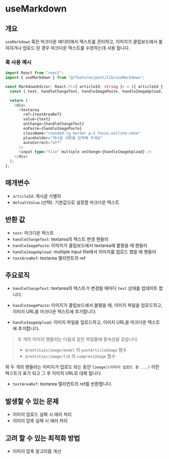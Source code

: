 # useMarkdown

## 개요

`useMarkdown` 훅은 마크다운 에디터에서 텍스트를 관리하고, 이미지가 클립보드에서 붙혀지거나 업로드 된 경우 마크다운 텍스트를 수정하는데 사용 됩니다.

### 훅 사용 예시

```typescript
import React from "react";
import { useMarkdown } from "@/features/post/lib/useMarkdown";

const MarkdownEditor: React.FC<{ articleId: string }> = ({ articleId }) => {
  const { text, handleChangeText, handleImagePaste, handleImageUpload, textAreaRef } = useMarkdown(articleId);

  return (
    <div>
      <textarea
        ref={textAreaRef}
        value={text}
        onChange={handleChangeText}
        onPaste={handleImagePaste}
        className="rounded-lg border p-2 focus:outline-none"
        placeholder="게시글 내용을 입력해 주세요"
        autoCorrect="off"
      />
      <input type="file" multiple onChange={handleImageUpload} />
    </div>
  );
};
```

## 매개변수

- `articleId`: 게시글 식별자
- `defualtValue` (선택): 기본값으로 설정할 마크다운 텍스트

## 반환 값

- `text`: 마크다운 텍스트
- `handleChangeText`: textarea의 텍스트 변경 핸들러
- `handleImagePaste`: 이미지가 클립보드에서 textarea에 붙혔을 때 핸들러
- `handleImageUpload`: multiple input file에서 이미지를 업로드 했을 때 핸들러
- `textAreaRef`: textarea 엘리먼트의 ref

## 주요로직

- `handleChangeText`: textarea의 텍스트가 변경될 때마다 `text` 상태를 업데이트 합니다.

- `handleImagePaste`: 이미지가 클립보드에서 붙혔을 때, 이미지 파일을 업로드하고, 이미지 URL을 마크다운 텍스트에 추가합니다.
- `handleImageUpload`: 이미지 파일을 업로드하고, 이미지 URL을 마크다운 텍스트에 추가합니다.

> 두 개의 이미지 핸들러는 다음과 같은 파일들에 종속성을 갖습니다.
>
> - `@/entities/image/model` 의 `postArticleImage` 함수
> - `@/entities/image/lib` 의 `compressImage` 함수

위 두 개의 핸들러는 이미지가 업로드 되는 동안 `[image](이미지 업로드 중 ...)` 이란 텍스트가 표기 되고 그 후 이미지 URL로 대체 됩니다.

- `textAreaRef`: textarea 엘리먼트의 ref를 반환합니다.

## 발생할 수 있는 문제

- 이미지 업로드 실패 시 에러 처리
- 이미지 압축 실패 시 에러 처리

## 고려 할 수 있는 최적화 방법

- 이미지 압축 알고리즘 개선
